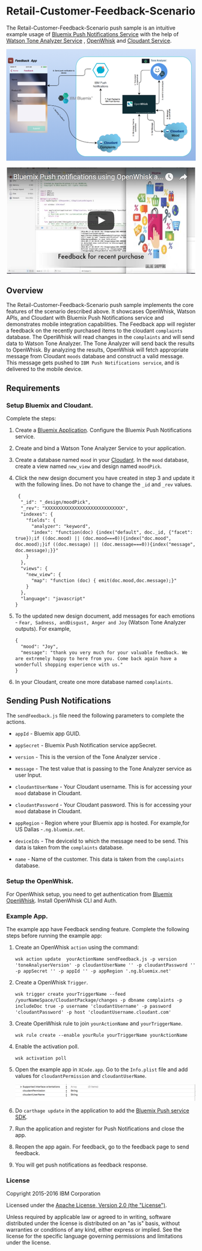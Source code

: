 Retail-Customer-Feedback-Scenario
===========================================

The Retail-Customer-Feedback-Scenario push sample is an intuitive example usage of [Bluemix Push Notifications Service](https://console.ng.bluemix.net/docs/services/mobilepush/index.html?pos=2) with the help of [Watson Tone Analyzer Service](http://www.ibm.com/smarterplanet/us/en/ibmwatson/developercloud/tone-analyzer.html) , [OpenWhisk](https://developer.ibm.com/open/openwhisk/) and [Cloudant Service](https://cloudant.com/). 


   ![Alt text](Resource/flowchart.png?raw=true "Optional Title")

   [![Alt Demo video](Resource/video.png)](https://youtu.be/9Qx91S2ZO6I)
   

## Overview
 
The Retail-Customer-Feedback-Scenario push sample implements the core features of the scenario described above. It showcases OpenWhisk, Watson APIs, and Cloudant with Bluemix Push Notifications service and demonstrates mobile integration capabilities. The Feedback app will register a feedback on the recently purchased items to the cloudant `complaints` database. The OpenWhisk will read changes in the `complaints` and will send data to Watson Tone Analyzer. The Tone Analyzer will send back the results to OpenWhisk. By analyzing the results, OpenWhisk will fetch appropriate message from Cloudant `moods` database and construct a valid message. This message gets pushed to `IBM Push Notifications service`, and is delivered to the mobile device.
 

## Requirements

### Setup Bluemix and Cloudant.

Complete the steps:

 1. Create a [Bluemix Application](http://console.ng.bluemix.net). Configure the Bluemix Push Notifications service.

 2. Create and bind a Watson Tone Analyzer Service to your application.

 3. Create a database named `mood` in your [Cloudant](https://cloudant.com/). In the `mood` database, create a view named `new_view` and design named `moodPick`.

 4. Click the new design document you have created in step 3 and update it with the following lines. Do not have to change the `_id` and `_rev` values.

	```
	 {
	  "_id": "_design/moodPick",
	  "_rev": "XXXXXXXXXXXXXXXXXXXXXXXXXXXXX",
	  "indexes": {
	    "fields": {
	      "analyzer": "keyword",
	      "index": "function(doc) {index("default", doc._id, {"facet": true});if ((doc.mood) || (doc.mood===0)){index("doc.mood", doc.mood);}if ((doc.message) || (doc.message===0)){index("message", doc.message);}}"
	    }
	  },
	  "views": {
	    "new_view": {
	      "map": "function (doc) { emit(doc.mood,doc.message);}"
	    }
	  },
	  "language": "javascript"
	}
	
    ```

 5. To the updated new design document, add messages for each emotions - `Fear, Sadness, andDisgust, Anger and Joy` (Watson Tone Analyzer outputs). For example,

	```
	{
	  "mood": "Joy",
	  "message": "thank you very much for your valuable feedback. We are extremely happy to here from you. Come back again have a wonderfull shopping experience with us."
	}
	```
 6. In your Cloudant, create one more database named `complaints`.


## Sending Push Notifications

  The `sendFeedback.js` file need the following parameters to complete the actions. 

- `appId` - Bluemix app GUID.

- `appSecret` - Bluemix Push Notification service appSecret.

- `version` - This is the version of the Tone Analyzer service .

- `message` - The test value that is passing to the Tone Analyzer service as user Input.

- `cloudantUserName` - Your Cloudant username. This is for accessing your `mood` database in Cloudant.

- `cloudantPassword` - Your Cloudant password. This is for accessing your `mood` database in Cloudant.

- `appRegion` - Region where your Bluemix app is hosted. For example,for US Dallas -`.ng.bluemix.net`.

- `deviceIds` - The deviceId to which the message need to be send. This data  is taken from the `complaints` database.
- `name` - Name of the customer. This data is taken from the `complaints` database.


### Setup the OpenWhisk.

For OpenWhisk setup, you need to get authentication from [Bluemix OpenWhisk](https://new-console.ng.bluemix.net/openwhisk/cli). Install OpenWhisk CLI and Auth.

### Example App.

  The example app have Feedback sending feature. Complete the following steps before running the example app:


1. Create an OpenWhisk `action` using the command:

	``` 
	wsk action update  yourActionName sendFeedback.js -p version 'toneAnalyserVersion' -p cloudantUserName '' -p cloudantPassword '' -p appSecret '' -p appId '' -p appRegion '.ng.bluemix.net' 
	```

2. Create a OpenWhisk `Trigger`.

	```
	wsk trigger create yourTriggerName --feed /yourNameSpace/CloudantPackage/changes -p dbname complaints -p includeDoc true -p username 'cloudantUsername' -p password 'cloudantPassword' -p host 'cloudantUsername.cloudant.com'
	```
3. Create OpenWhisk rule to join `yourActionName` and `yourTriggerName`.

	```
	wsk rule create --enable yourRule yourTriggerName yourActionName
	```
4. Enable the activation poll.

	```
	wsk activation poll
	```
5. Open the example app in `XCode.app`. Go to the `Info.plist` file and add values for `cloudantPermission` and `cloudantUserName`. 
    
    ![Alt text](Resource/plist.png?raw=true "Optional Title")

6. Do `carthage update` in the application to add the [Bluemix Push service SDK](https://github.com/ibm-bluemix-mobile-services/bms-clientsdk-swift-push).

7. Run the application and register for Push Notifications and close the app.

8. Reopen the app again. For feedback, go to the feedback page to send feedback.

9. You will get push notifications as feedback response. 


### License

Copyright 2015-2016 IBM Corporation

Licensed under the [Apache License, Version 2.0 (the "License")](http://www.apache.org/licenses/LICENSE-2.0.html).

Unless required by applicable law or agreed to in writing, software distributed under the license is distributed on an "as is" basis, without warranties or conditions of any kind, either express or implied. See the license for the specific language governing permissions and limitations under the license.










